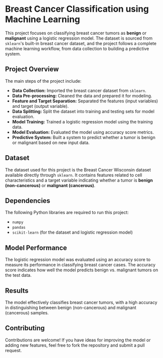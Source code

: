 # Breast Cancer Classification using Machine Learning

This project focuses on classifying breast cancer tumors as **benign** or **malignant** using a logistic regression model. The dataset is sourced from `sklearn`'s built-in breast cancer dataset, and the project follows a complete machine learning workflow, from data collection to building a predictive system.

## Project Overview

The main steps of the project include:

- **Data Collection:** Imported the breast cancer dataset from `sklearn`.
- **Data Pre-processing:** Cleaned the data and prepared it for modeling.
- **Feature and Target Separation:** Separated the features (input variables) and target (output variable).
- **Data Splitting:** Split the dataset into training and testing sets for model evaluation.
- **Model Training:** Trained a logistic regression model using the training data.
- **Model Evaluation:** Evaluated the model using accuracy score metrics.
- **Predictive System:** Built a system to predict whether a tumor is benign or malignant based on new input data.

## Dataset

The dataset used for this project is the Breast Cancer Wisconsin dataset available directly through `sklearn`. It contains features related to cell characteristics and a target variable indicating whether a tumor is **benign (non-cancerous)** or **malignant (cancerous)**.

## Dependencies

The following Python libraries are required to run this project:

- `numpy`
- `pandas`
- `scikit-learn` (for the dataset and logistic regression model)

## Model Performance
The logistic regression model was evaluated using an accuracy score to measure its performance in classifying breast cancer cases. The accuracy score indicates how well the model predicts benign vs. malignant tumors on the test data.

## Results
The model effectively classifies breast cancer tumors, with a high accuracy in distinguishing between benign (non-cancerous) and malignant (cancerous) samples.

## Contributing
Contributions are welcome! If you have ideas for improving the model or adding new features, feel free to fork the repository and submit a pull request.